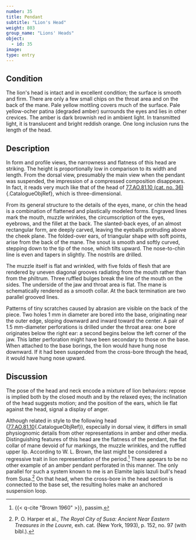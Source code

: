 ```yaml
---
number: 35
title: Pendant
subtitle: "Lion's Head"
weight: 803
group_name: "Lions' Heads"
object:
  - id: 35
image:
type: entry
---
```


## Condition

The lion's head is intact and in excellent condition; the surface is smooth and firm. There are only a few small chips on the throat area and on the back of the mane. Pale yellow mottling covers much of the surface. Pale yellow-ocher patina (degraded amber) surrounds the eyes and lies in other crevices. The amber is dark brownish red in ambient light. In transmitted light, it is translucent and bright reddish orange. One long inclusion runs the length of the head.

## Description

In form and profile views, the narrowness and flatness of this head are striking. The height is proportionally low in comparison to its width and length. From the dorsal view, presumably the main view when the pendant was suspended, the impression of a compressed composition disappears. In fact, it reads very much like that of the head of [77.AO.81.10 (cat. no. 36)](#cat-77.AO.81.10){.CatalogueObjRef}, which is three-dimensional.

From its general structure to the details of the eyes, mane, or chin the head is a combination of flattened and plastically modeled forms. Engraved lines mark the mouth, muzzle wrinkles, the circumscription of the eyes, eyebrows, and the fillet at the back. The slanted-back eyes, of an almost rectangular form, are deeply carved, leaving the eyeballs protruding above the cheek plane. The folded-over ears, of triangular shape with soft points, arise from the back of the mane. The snout is smooth and softly curved, stepping down to the tip of the nose, which tilts upward. The nose-to-chin line is even and tapers in slightly. The nostrils are drilled.

The muzzle itself is flat and wrinkled, with five folds of flesh that are rendered by uneven diagonal grooves radiating from the mouth rather than from the philtrum. Three ruffled bulges break the line of the mouth on the sides. The underside of the jaw and throat area is flat. The mane is schematically rendered as a smooth collar. At the back termination are two parallel grooved lines.

Patterns of tiny scratches caused by abrasion are visible on the back of the piece. Two holes 1 mm in diameter are bored into the base, originating near the outer edge, sloping downward and inward toward the center. A pair of 1.5 mm-diameter perforations is drilled under the throat area: one bore originates below the right ear: a second begins below the left corner of the jaw. This latter perforation might have been secondary to those on the base. When attached to the base borings, the lion would have hung nose downward. If it had been suspended from the cross-bore through the head, it would have hung nose upward.

## Discussion

The pose of the head and neck encode a mixture of lion behaviors: repose is implied both by the closed mouth and by the relaxed eyes; the inclination of the head suggests motion; and the position of the ears, which lie flat against the head, signal a display of anger.

Although related in style to the following head ([77.AO.81.10](#cat-77.AO.81.10){.CatalogueObjRef}), especially in dorsal view, it differs in small physiognomic details from other representations in amber and other media. Distinguishing features of this head are the flatness of the pendant, the flat collar of mane devoid of fur markings, the muzzle wrinkles, and the ruffled upper lip. According to W. L. Brown, the last might be considered a regressive trait in lion representation of the period.[^1] There appears to be no other example of an amber pendant perforated in this manner. The only parallel for such a system known to me is an Elamite lapis lazuli bull's head from Susa.[^2] On that head, when the cross-bore in the head section is connected to the base set, the resulting holes make an anchored suspension loop.


[^1]: {{< q-cite "Brown 1960" >}}, passim.

[^2]: P. O. Harper et al., *The Royal City of Susa: Ancient Near Eastern Treasures in the Louvre,* exh. cat. (New York, 1993), p. 152, no. 97 (with bibl.).

